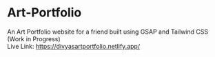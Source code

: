 # Art-Portfolio
An Art Portfolio website for a friend built using GSAP and Tailwind CSS (Work in Progress)
<br/>
Live Link: https://divyasartportfolio.netlify.app/
